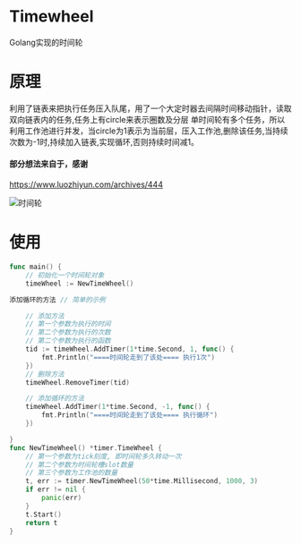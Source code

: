# Timewheel
Golang实现的时间轮



# 原理
 利用了链表来把执行任务压入队尾，用了一个大定时器去间隔时间移动指针，读取双向链表内的任务,任务上有circle来表示圈数及分层
 单时间轮有多个任务，所以利用工作池进行并发，当circle为1表示为当前层，压入工作池,删除该任务,当持续次数为-1时,持续加入链表,实现循环,否则持续时间减1。



#### 部分想法来自于，感谢
https://www.luozhiyun.com/archives/444

![时间轮](https://ask.qcloudimg.com/http-save/2108867/npg7wbu80w.png?imageView2/2/w/1620)

# 使用

```go
func main() {
	// 初始化一个时间轮对象
	timeWheel := NewTimeWheel()

添加循环的方法	// 简单的示例

	// 添加方法
    // 第一个参数为执行的时间
    // 第二个参数为执行的次数
    // 第二个参数为执行的函数
	tid := timeWheel.AddTimer(1*time.Second, 1, func() {
		fmt.Println("====时间轮走到了该处==== 执行1次")
	})
	// 删除方法
	timeWheel.RemoveTimer(tid)

	// 添加循环的方法
	timeWheel.AddTimer(1*time.Second, -1, func() {
		fmt.Println("====时间轮走到了该处==== 执行循环")
	})

}
func NewTimeWheel() *timer.TimeWheel {
    // 第一个参数为tick刻度, 即时间轮多久转动一次
    // 第二个参数为时间轮槽slot数量
    // 第三个参数为工作池的数量
	t, err := timer.NewTimeWheel(50*time.Millisecond, 1000, 3)
	if err != nil {
		panic(err)
	}
	t.Start()
	return t
}
